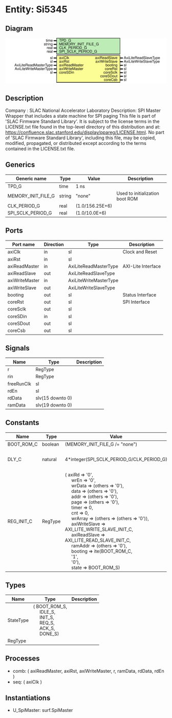 # Entity: Si5345

## Diagram

![Diagram](Si5345.svg "Diagram")
## Description

Company    : SLAC National Accelerator Laboratory
Description: SPI Master Wrapper that includes a state machine for SPI paging
This file is part of 'SLAC Firmware Standard Library'.
It is subject to the license terms in the LICENSE.txt file found in the
top-level directory of this distribution and at:
   https://confluence.slac.stanford.edu/display/ppareg/LICENSE.html.
No part of 'SLAC Firmware Standard Library', including this file,
may be copied, modified, propagated, or distributed except according to
the terms contained in the LICENSE.txt file.
## Generics

| Generic name       | Type   | Value           | Description                     |
| ------------------ | ------ | --------------- | ------------------------------- |
| TPD_G              | time   | 1 ns            |                                 |
| MEMORY_INIT_FILE_G | string | "none"          | Used to initialization boot ROM |
| CLK_PERIOD_G       | real   | (1.0/156.25E+6) |                                 |
| SPI_SCLK_PERIOD_G  | real   | (1.0/10.0E+6)   |                                 |
## Ports

| Port name      | Direction | Type                   | Description        |
| -------------- | --------- | ---------------------- | ------------------ |
| axiClk         | in        | sl                     | Clock and Reset    |
| axiRst         | in        | sl                     |                    |
| axiReadMaster  | in        | AxiLiteReadMasterType  | AXI-Lite Interface |
| axiReadSlave   | out       | AxiLiteReadSlaveType   |                    |
| axiWriteMaster | in        | AxiLiteWriteMasterType |                    |
| axiWriteSlave  | out       | AxiLiteWriteSlaveType  |                    |
| booting        | out       | sl                     | Status Interface   |
| coreRst        | out       | sl                     | SPI Interface      |
| coreSclk       | out       | sl                     |                    |
| coreSDin       | in        | sl                     |                    |
| coreSDout      | out       | sl                     |                    |
| coreCsb        | out       | sl                     |                    |
## Signals

| Name       | Type             | Description |
| ---------- | ---------------- | ----------- |
| r          | RegType          |             |
| rin        | RegType          |             |
| freeRunClk | sl               |             |
| rdEn       | sl               |             |
| rdData     | slv(15 downto 0) |             |
| ramData    | slv(19 downto 0) |             |
## Constants

| Name       | Type    | Value                                                                                                                                                                                                                                                                                                                                                                                                                                                                                                                                                                                                                                                                                                                                                                                                                                                                                                                                                                                                                                                                                                                              | Description                        |
| ---------- | ------- | ---------------------------------------------------------------------------------------------------------------------------------------------------------------------------------------------------------------------------------------------------------------------------------------------------------------------------------------------------------------------------------------------------------------------------------------------------------------------------------------------------------------------------------------------------------------------------------------------------------------------------------------------------------------------------------------------------------------------------------------------------------------------------------------------------------------------------------------------------------------------------------------------------------------------------------------------------------------------------------------------------------------------------------------------------------------------------------------------------------------------------------- | ---------------------------------- |
| BOOT_ROM_C | boolean |  (MEMORY_INIT_FILE_G /= "none")                                                                                                                                                                                                                                                                                                                                                                                                                                                                                                                                                                                                                                                                                                                                                                                                                                                                                                                                                                                                                                                                                                    |                                    |
| DLY_C      | natural |  4*integer(SPI_SCLK_PERIOD_G/CLK_PERIOD_G)                                                                                                                                                                                                                                                                                                                                                                                                                                                                                                                                                                                                                                                                                                                                                                                                                                                                                                                                                                                                                                                                                         | >= 2 SCLK delay between SPI cycles |
| REG_INIT_C | RegType |  (       axiRd         => '0',<br><span style="padding-left:20px">       wrEn          => '0',<br><span style="padding-left:20px">       wrData        => (others => '0'),<br><span style="padding-left:20px">       data          => (others => '0'),<br><span style="padding-left:20px">       addr          => (others => '0'),<br><span style="padding-left:20px">       page          => (others => '0'),<br><span style="padding-left:20px">       timer         => 0,<br><span style="padding-left:20px">       cnt           => 0,<br><span style="padding-left:20px">       wrArray       => (others => (others => '0')),<br><span style="padding-left:20px">       axiWriteSlave => AXI_LITE_WRITE_SLAVE_INIT_C,<br><span style="padding-left:20px">       axiReadSlave  => AXI_LITE_READ_SLAVE_INIT_C,<br><span style="padding-left:20px">       ramAddr       => (others => '0'),<br><span style="padding-left:20px">       booting       => ite(BOOT_ROM_C,<br><span style="padding-left:20px"> '1',<br><span style="padding-left:20px"> '0'),<br><span style="padding-left:20px">       state         => BOOT_ROM_S) |                                    |
## Types

| Name      | Type                                                                                                                                                                                                                                     | Description |
| --------- | ---------------------------------------------------------------------------------------------------------------------------------------------------------------------------------------------------------------------------------------- | ----------- |
| StateType | ( BOOT_ROM_S,<br><span style="padding-left:20px"> IDLE_S,<br><span style="padding-left:20px"> INIT_S,<br><span style="padding-left:20px"> REQ_S,<br><span style="padding-left:20px"> ACK_S,<br><span style="padding-left:20px"> DONE_S)  |             |
| RegType   |                                                                                                                                                                                                                                          |             |
## Processes
- comb: ( axiReadMaster, axiRst, axiWriteMaster, r, ramData, rdData,
                   rdEn )
- seq: ( axiClk )
## Instantiations

- U_SpiMaster: surf.SpiMaster

